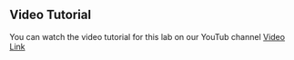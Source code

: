 ## Video Tutorial

You can watch the video tutorial for this lab on our YouTub channel [Video Link](https://youtu.be/cfi4MaF3c1o)
